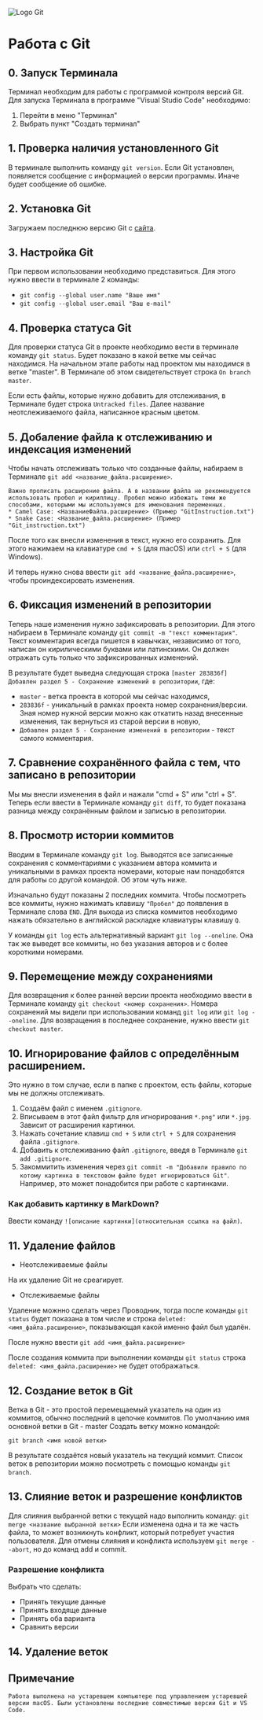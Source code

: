 ![Logo Git](git_logo.png)
# Работа с Git
## 0. Запуск Терминала

Терминал необходим для работы с программой контроля версий Git. Для запуска Терминала в программе "Visual Studio Code" необходимо:
1. Перейти в меню "Терминал"
2. Выбрать пункт "Создать терминал"

## 1. Проверка наличия установленного Git

В терминале выполнить команду `git version`. Если Git установлен, появляется сообщение с информацией о версии программы. Иначе будет сообщение об ошибке.

## 2. Установка Git

Загружаем последнюю версию Git с [сайта](https://git-scm.com/downloads).

## 3. Настройка Git

При первом использовании необходимо представиться. Для этого нужно ввести в терминале 2 команды:
* `git config --global user.name "Ваше имя"`
* `git config --global user.email "Ваш e-mail"`

## 4. Проверка статуса Git

Для проверки статуса Git в проекте необходимо вести в терминале команду `git status`. Будет показано в какой ветке мы сейчас находимся. На начальном этапе работы над проектом мы находимся в ветке "master". В Терминале об этом свидетельствует строка `On branch master`.

Если есть файлы, которые нужно добавить для отслеживания, в Терминале будет строка `Untracked files`. Далее название неотслеживаемого файла, написанное красным цветом.

## 5. Добаление файла к отслеживанию и индексация изменений

Чтобы начать отслеживать только что созданные файлы, набираем в Терминале `git add <название_файла.расширение>`.
```
Важно прописать расширение файла. А в названии файла не рекомендуется использовать пробел и кириллицу. Пробел можно избежать теми же способами, которыми мы используемся для именования переменных.
* Camel Case: <НазваниеФайла.расширение> (Пример "GitInstruction.txt")
* Snake Case: <Название_файла.расширение> (Пример "Git_instruction.txt")
```
После того как внесли изменения в текст, нужно его сохранить. Для этого нажимаем на клавиатуре `cmd + S` (для macOS) или `ctrl + S` (для Windows).

И теперь нужно снова ввести `git add <название_файла.расширение>`, чтобы проиндексировать изменения.

## 6. Фиксация изменений в репозитории

Теперь наше изменения нужно зафиксировать в репозитории. Для этого набираем в Терминале команду `git commit -m "текст комментария"`. Текст комментария всегда пишется в кавычках, независимо от того, написан он кирилическими буквами или латинскими. Он должен отражать суть только что зафиксированных изменений.

В результате будет выведна следующая строка `[master 283836f] Добавлен раздел 5 - Сохранение изменений в репозитории`, где:
* `master` - ветка проекта в которой мы сейчас находимся,
* `283836f` - уникальный в рамках проекта номер сохранения/версии. Зная номер нужной версии можно как откатить назад внесенные изменения, так вернуться из старой версии в новую,
* `Добавлен раздел 5 - Сохранение изменений в репозитории` - текст самого комментария.

## 7. Сравнение сохранённого файла с тем, что записано в репозитории

Мы мы внесли изменения в файл и нажали "cmd + S" или "ctrl + S". Теперь если ввести в Терминале команду `git diff`, то будет показана разница между сохранённым файлом и записью в репозитории.

## 8. Просмотр истории коммитов

Вводим в Терминале команду `git log`. Выводятся все записанные сохранения с комментариями с указанием автора коммита и уникальными в рамках проекта номерами, которые нам понадобятся для работы со другой командой. Об этом чуть ниже. 

Изначально будут показаны 2 последних коммита. Чтобы посмотреть все коммиты, нужно нажимать клавишу `"Пробел"` до появления в Терминале слова `END`. Для выхода из списка коммитов необходимо нажать обязательно в английской раскладке клавиатуры клавишу `Q`.

У команды `git log` есть альтернативный вариант `git log --oneline`. Она так же выведет все коммиты, но без указания авторов и с более короткими номерами.

## 9. Перемещение между сохранениями

Для возвращения к более ранней версии проекта необходимо ввести в Терминале команду `git checkout <номер сохранения>`. Номера сохранений мы видели при использовании команд `git log` или `git log --oneline`. Для возвращения в последнее сохранение, нужно ввести `git checkout master`.


## 10. Игнорирование файлов с определённым расширением.
Это нужно в том случае, если в папке с проектом, есть файлы, которые мы не должны отслеживать.
1. Создаём файл с именем `.gitignore`.
2. Вписываем в этот файл фильтр для игнорирования `*.png"` или `*.jpg`. Зависит от расширения картинки.
3. Нажать сочетание клавиш `cmd + S` или `ctrl + S` для сохранения файла `.gitignore`.
4. Добавить к отслеживанию файл `.gitignore`, введя в Терминале `git add .gitignore`.
5. Закоммитить изменения через `git commit -m "Добавили правило по котому картинка в текстовом файле будет игнорироваться Git"`.
Например, это может понадобится при работе с картинками.
### Как добавить картинку в MarkDown?
Ввести команду `![описание картинки](относительная ссылка на файл)`.
## 11. Удаление файлов
* Неотслеживаемые файлы

На их удаление Git не среагирует.
* Отслеживаемые файлы

Удаление можнно сделать через Проводник, тогда после команды `git status` будет показана в том числе и строка `deleted: <имя_файла.расширение>`, показывающая какой именно файл был удалён.

После нужно ввести `git add <имя_файла.расширение>`

После создания коммита при выполнении команды `git status` строка `deleted: <имя_файла.расширение>` не будет отображаться.
## 12. Создание веток в Git
Ветка в Git - это простой перемещаемый указатель на один из коммитов, обычно последний в цепочке коммитов.
По умолчанию имя основной ветки в Git - master
Создать ветку можно командой:
```
git branch <имя новой ветки>
```
В результате создаётся новый указатель на текущий коммит.
Список веток в репозитории можно посмотреть с помощью команды `git branch`.
## 13. Слияние веток и разрешение конфликтов
Для слияния выбранной ветки с текущей надо выполнить команду: `git merge <название выбранной ветки>`
Если изменена одна и та же часть файла, то может возникнуть конфликт, который потребует участия пользователя. Для отмены слияния и конфликта используем `git merge --abort`, но до команд add и commit.
### Разрешение конфликта
Выбрать что сделать:
* Принять текущие данные
* Принять входяще данные
* Принять оба варианта
* Сравнить версии
## 14. Удаление веток
## Примечание
```
Работа выполнена на устаревшем компьютере под управлением устаревшей версии macOS. Были установлены последние совместимые версии Git и VS Code.
```